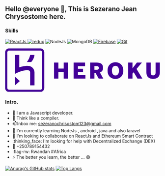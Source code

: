 

<!--
**sezeranoJchrisostome/sezeranoJchrisostome** is a :sparkles: _special_ :sparkles: repository because its `README.md` (this file) appears on your GitHub profile.

Here are some ideas to get you started:

- :telescope: I'm currently working on ...
- :seedling: I'm currently learning ...
- :dancers: I'm looking to collaborate on ...
- :thinking_face: I'm looking for help with ...
- :speech_balloon: Ask me about ...
- :mailbox: How to reach me: ...
- :smile: Pronouns: ...
- :zap: Fun fact: ...
-->

## Hello @everyone :wave:, This is Sezerano Jean Chrysostome here.

### Skills
<!-- <a href="https://camo.githubusercontent.com/425d14e7ceaf18d8bb8e9bf17cd1a270c928c888b9ee4abe84a3bc8a5b3122fe/68747470733a2f2f696d672e736869656c64732e696f2f62616467652f2d4e6f64656a732d3433383533643f7374796c653d666c61742d737175617265266c6f676f3d4e6f64652e6a73266c6f676f436f6c6f723d7768697465" rel="nofollow"><img alt="Nodejs" src="https://camo.githubusercontent.com/425d14e7ceaf18d8bb8e9bf17cd1a270c928c888b9ee4abe84a3bc8a5b3122fe/68747470733a2f2f696d672e736869656c64732e696f2f62616467652f2d4e6f64656a732d3433383533643f7374796c653d666c61742d737175617265266c6f676f3d4e6f64652e6a73266c6f676f436f6c6f723d7768697465" style="max-width: 100%;"> </a> -->
<a href="https://camo.githubusercontent.com/425d14e7ceaf18d8bb8e9bf17cd1a270c928c888b9ee4abe84a3bc8a5b3122fe/68747470733a2f2f696d672e736869656c64732e696f2f62616467652f2d4e6f64656a732d3433383533643f7374796c653d666c61742d737175617265266c6f676f3d4e6f64652e6a73266c6f676f436f6c6f723d7768697465" rel="nofollow"><img alt="ReactJs" src="https://camo.githubusercontent.com/533da8800843b57b91a3227ce7d151ca865a0eeaae675715e209c0092314fa96/68747470733a2f2f696d672e736869656c64732e696f2f62616467652f2d52656163742d3435623864383f7374796c653d666c61742d737175617265266c6f676f3d7265616374266c6f676f436f6c6f723d7768697465" style="max-width: 100%;"> </a>
<a href="https://camo.githubusercontent.com/5ffd853b0824728d0a8ce1f5dd3634891bb73fe5c560b423eb45c0e34be4581c/68747470733a2f2f696d672e736869656c64732e696f2f62616467652f2d52656475782d3736344142433f7374796c653d666c61742d737175617265266c6f676f3d7265647578266c6f676f436f6c6f723d7768697465" rel="nofollow"><img alt="redux" src="https://camo.githubusercontent.com/5ffd853b0824728d0a8ce1f5dd3634891bb73fe5c560b423eb45c0e34be4581c/68747470733a2f2f696d672e736869656c64732e696f2f62616467652f2d52656475782d3736344142433f7374796c653d666c61742d737175617265266c6f676f3d7265647578266c6f676f436f6c6f723d7768697465" style="max-width: 100%;"></a>
<a><img alt="NodeJs" src="https://camo.githubusercontent.com/cc96d7d28a6ca21ddbb1f2521d751d375230ed840271e6a4c8694cf87cc60c14/68747470733a2f2f696d672e736869656c64732e696f2f62616467652f6e6f64652e6a732532302d2532333433383533442e7376673f267374796c653d666f722d7468652d6261646765266c6f676f3d6e6f64652e6a73266c6f676f436f6c6f723d7768697465" style="max-width: 100%;"> </a>
<a><img alt="MongoDB" src="https://camo.githubusercontent.com/80e402d218879161eb056a6f1f6fe5b74c198898b09b0e8b8ae668ae2b6eb335/68747470733a2f2f696d672e736869656c64732e696f2f62616467652f4d6f6e676f44422d6666663f7374796c653d736f6369616c266c6f676f3d6d6f6e676f6462" style="max-width: 100%;"> </a>
<a target="_blank" rel="noopener noreferrer" href="https://camo.githubusercontent.com/ed820fcfb4012e184e3221268236bb25059e6a42b281093ece8c688d24a3a4db/68747470733a2f2f696d672e736869656c64732e696f2f62616467652f2d46697265626173652d626c61636b3f7374796c653d666c61742d737175617265266c6f676f3d776f72647072657373266c6f676f436f6c6f723d7768697465"><img alt="Firebase" src="https://camo.githubusercontent.com/ed820fcfb4012e184e3221268236bb25059e6a42b281093ece8c688d24a3a4db/68747470733a2f2f696d672e736869656c64732e696f2f62616467652f2d46697265626173652d626c61636b3f7374796c653d666c61742d737175617265266c6f676f3d776f72647072657373266c6f676f436f6c6f723d7768697465" style="max-width: 100%;"></a>
<a href="https://camo.githubusercontent.com/425d14e7ceaf18d8bb8e9bf17cd1a270c928c888b9ee4abe84a3bc8a5b3122fe/68747470733a2f2f696d672e736869656c64732e696f2f62616467652f2d4e6f64656a732d3433383533643f7374796c653d666c61742d737175617265266c6f676f3d4e6f64652e6a73266c6f676f436f6c6f723d7768697465" rel="nofollow"><img alt="Git" src="https://camo.githubusercontent.com/561f3d4fd727fcca82984c91a65eca069ff34a435072158f6947c4ca52370eae/68747470733a2f2f696d672e736869656c64732e696f2f62616467652f2d4769742d4630353033323f7374796c653d666c61742d737175617265266c6f676f3d676974266c6f676f436f6c6f723d7768697465" style="max-width: 100%;"></a>

<svg width="512" height="144" viewBox="0 0 512 144" fill="none" xmlns="http://www.w3.org/2000/svg">
<path d="M116.494 0C123.539 0 129.27 5.627 129.434 12.634L129.438 12.944V130.876C129.438 137.921 123.809 143.652 116.804 143.816L116.494 143.82H12.944C5.9 143.82 0.168 138.191 0.004 131.186L0 130.876V12.944C0 5.898 5.63 0.168 12.634 0.004L12.944 0H116.494ZM116.494 7.191H12.944C11.4569 7.19293 10.0281 7.76987 8.95657 8.80112C7.88506 9.83237 7.25385 11.238 7.195 12.724L7.191 12.944V130.876C7.19293 132.363 7.76987 133.792 8.80112 134.863C9.83237 135.935 11.238 136.566 12.724 136.625L12.944 136.629H116.494C117.981 136.627 119.41 136.051 120.481 135.02C121.553 133.988 122.184 132.583 122.243 131.097L122.247 130.877V12.943C122.245 11.4178 121.638 9.95556 120.56 8.87706C119.481 7.79857 118.019 7.19185 116.494 7.19V7.191ZM32.36 93.483L48.54 107.865L32.36 122.247V93.483ZM46.742 21.573V62.402C53.922 60.065 63.959 57.528 73.708 57.528C82.598 57.528 87.919 61.023 90.818 63.955C96.909 70.118 97.084 77.943 97.078 79.055L97.077 79.101L97.079 122.247H82.697V79.3C82.627 75.943 81.009 71.911 73.707 71.911C59.231 71.911 43.01 79.119 42.528 79.335L42.518 79.339L32.36 83.942V21.573H46.742V21.573ZM97.079 21.573C96.108 29.742 92.796 37.573 86.292 44.943H71.91C77.562 37.528 81.111 29.724 82.697 21.573H97.079ZM365.095 45.821C377.855 45.821 391.117 53.925 391.117 73.348C391.117 92.775 377.855 100.876 365.095 100.876C352.262 100.876 339.002 92.775 339.002 73.348C339.002 53.925 352.262 45.821 365.095 45.821ZM481.819 46.826V78.513C481.819 85.821 484.185 89.12 489.922 89.12C495.655 89.12 497.949 85.821 497.949 78.513V46.826H512V78.583C512 92.636 505.262 100.662 489.778 100.662C474.292 100.662 467.482 92.636 467.482 78.583V46.826H481.819V46.826ZM176.135 46.826V66.538H193.769V46.826H208.108V99.874H193.769V78.44H176.135V99.874H161.798V46.826H176.135V46.826ZM264.425 46.826V58.727H240.91V67.329H257.685V78.513H240.91V88.333H265.644V99.874H226.574V46.826H264.424H264.425ZM302.109 46.826C315.729 46.826 324.045 51.344 324.045 64.102C324.045 72.417 320.53 77.222 313.578 79.585L324.832 99.875H309.636L299.383 81.453H295.441V99.874H281.391V46.826H302.109V46.826ZM421.413 46.826V66.04L436.04 46.826H452.669L434.819 67.759L454.245 99.874H438.044L425.501 78.654L421.413 83.385V99.875H407.078V46.825H421.413V46.826ZM365.095 57.65C357.568 57.65 353.339 63.6 353.339 73.348C353.339 83.101 357.568 89.408 365.095 89.408C372.55 89.408 376.778 83.101 376.778 73.348C376.778 63.599 372.55 57.65 365.095 57.65ZM301.605 58.438H295.441V70.553H301.605C307.484 70.553 310.064 68.904 310.064 64.46C310.064 60.018 307.484 58.438 301.605 58.438Z" fill="#430098"/>
</svg>

<!-- <a href="#">
<img alt="Python" src="https://camo.githubusercontent.com/5244f61000e6f7ad90af49f818e0ba86aa60bd1006bb6436aa2a415b69357d18/68747470733a2f2f696d672e736869656c64732e696f2f62616467652f2d507974686f6e2d2a" data-canonical-src="https://img.shields.io/badge/-Python-*" style="max-width: 100%;"> <img alt="MongoDB" src="https://camo.githubusercontent.com/8525e7e6900fc4c5546b0442f8a2f187b802e9f40d431ac7394d2c1509234ad9/68747470733a2f2f696d672e736869656c64732e696f2f62616467652f2d4d6f6e676f44422d3133616135323f7374796c653d666c61742d737175617265266c6f676f3d6d6f6e676f6462266c6f676f436f6c6f723d7768697465" style="max-width: 100%;"> </a> -->
<!-- <a href="https://camo.githubusercontent.com/f0b95394ffc005b03c6f4fdad0c7acc8e6a4007f5bf1508aa684fffcd1191aa2/68747470733a2f2f696d672e736869656c64732e696f2f62616467652f2d4865726f6b752d3433303039383f7374796c653d666c61742d737175617265266c6f676f3d6865726f6b75266c6f676f436f6c6f723d7768697465" rel="nofollow"><img alt="Heroku" src="https://camo.githubusercontent.com/f0b95394ffc005b03c6f4fdad0c7acc8e6a4007f5bf1508aa684fffcd1191aa2/68747470733a2f2f696d672e736869656c64732e696f2f62616467652f2d4865726f6b752d3433303039383f7374796c653d666c61742d737175617265266c6f676f3d6865726f6b75266c6f676f436f6c6f723d7768697465" style="max-width: 100%;"> </a> -->


### Intro.

- :telescope: I am a Javascript developer.
- :dancers: Think like a compiler.
- :mailbox:Inbox me: <a href="sezeranochrisostom123@gmail.com">sezeranochrisostom123@gmail.com</a>
- :seedling: I'm currently learning NodeJs , android , java and also laravel 
- :dancers: I'm looking to collaborate on ReactJs and Ethereum Smart Contract 
- :thinking_face: I'm looking for help with Decentralized Exchange (DEX)
- :speech_balloon: +250789154432
- :flag-rw: Rwandan #Africa
- :zap: The better you learn, the better ... :smile: 

[![Anurag's GitHub stats](https://github-readme-stats.vercel.app/api?username=sezeranoJchrisostome&hide=isues,stars&?count_private=true&theme=radical)](https://github.com/anuraghazra/github-readme-stats)   [![Top Langs](https://github-readme-stats.vercel.app/api/top-langs/?username=sezeranoJchrisostome&layout=compact)](https://github.com/anuraghazra/github-readme-stats)
